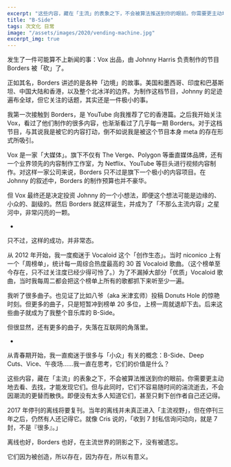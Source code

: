 ```yaml
---
excerpt: "这些内容，藏在「主流」的表象之下，不会被算法推送到你的眼前。你需要更主动地去看、去找，才能发现它们。但与此同时，它们不容易随时间的湍流逝去，不会因潮流的更替而散佚。"
title: "B-Side"
tags: 次文化 日常
image: "/assets/images/2020/vending-machine.jpg"
excerpt_img: true
---
```


发生了一件可能算不上新闻的事：Vox 出品，由 Johnny Harris 负责制作的节目 Borders 被「砍」了。

正如其名，Borders 讲述的是各种「边境」的故事。美国和墨西哥、印度和巴基斯坦、中国大陆和香港，以及整个北冰洋的边界。为制作这档节目，Johnny 的足迹遍布全球，但它关注的话题，其实还是一件极小的事。

我第一次接触到 Borders，是 YouTube 向我推荐了它的香港篇。之后我开始关注 Vox，看过了他们制作的很多内容，也渐渐看过了几乎每一期 Borders。对于这档节目，与其说我是被它的内容打动，倒不如说我是被这个节目本身 meta 的存在形式所吸引。

Vox 是一家「大媒体」。旗下不仅有 The Verge、Polygon 等垂直媒体品牌，还有一个业界领先的内容制作工作室，为 Netflix、YouTube 等巨头进行视频内容制作。对这样一家公司来说，Borders 只不过是旗下一个极小的内容项目。在 Johnny 的叙述中，Borders 的制作预算也并不豪华。

但 Vox 最终还是决定投资 Johnny 的一个小想法，即便这个想法可能是边缘的、小众的、副级的。然后 Borders 就这样诞生，并成为了「不那么主流内容」之星河中，非常闪亮的一颗。

-

只不过，这样的成功，并非常态。

从 2012 年开始，我一度痴迷于 Vocaloid 这个「创作生态」。当时 niconico 上有一个「周榜单」，统计每一周综合热度最高的 30 首 Vocaloid 歌曲。（这个榜单至今存在，只不过关注度已经少得可怜了。）为了不漏掉大部分「优质」Vocaloid 歌曲，当时我每周二都会把这个榜单上所有的歌都抓下来听至少一遍。

我听了很多曲子。也见证了比如八爷（aka 米津玄师）投稿 Donuts Hole 的惊艳时刻。但更多的曲子，只是短暂冲到榜单 20 多位，上榜一周就退却下去。后来这些曲子就成为了我整个音乐库的 B-Side。

但很显然，还有更多的曲子，失落在互联网的角落里。

-

从青春期开始，我一直痴迷于很多与「小众」有关的概念：B-Side、Deep Cuts、Vice、午夜场……我一直在思考，它们的价值是什么？

这些内容，藏在「主流」的表象之下，不会被算法推送到你的眼前。你需要更主动地去看、去找，才能发现它们。但与此同时，它们不容易随时间的湍流逝去，不会因潮流的更替而散佚。即便没有太多人知道它们，甚至只剩下创作者自己还记得。

2017 年停刊的离线将要复刊。当年的离线并未真正进入「主流视野」，但在停刊三年之后，仍然有人还记得它。就像 Cris 说的，「收到 7 封私信询问动向，就是 7 封，不是『很多』。」

离线也好，Borders 也好，在主流世界的阴影之下，没有被遗忘。

它们因为被创造，所以存在，因为存在，所以有意义。